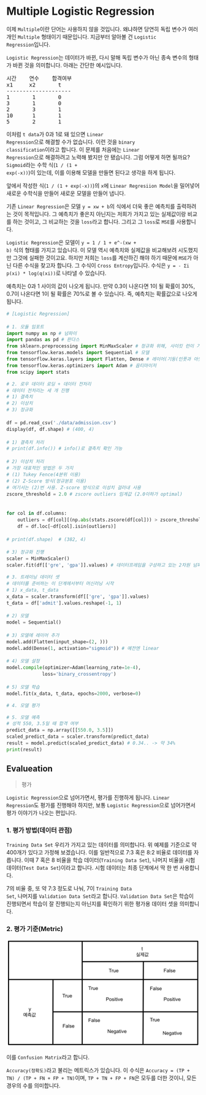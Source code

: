 # Multiple Logistic Regression

이제 <code>Multiple</code>이란 단어는 사용하지 않을 것입니다. 왜냐하면 당연히 독립 변수가 여러 개인 <code>Multiple</code> 형태이기 때문입니다. 지금부터 알아볼 건 <code>Logistic Regression</code>입니다.

<code>Logistic Regression</code>는 데이터가 바뀐, 다시 말해 독립 변수가 아닌 종속 변수의 형태가 바뀐 것을 의미합니다. 아래는 간단한 예시입니다.

<pre>
시간    연수    합격여부
x1     x2       t
--------------------
1       1       0
3       1       0
2       3       1
10      1       1 
5       2       1
</pre>

이처럼 <code>t data</code>가 0과 1로 돼 있으면 <code>Linear Regression</code>으로 해결할 수가 없습니다. 이런 것을 <code>binary classification</code>이라고 합니다. 이 문제를 처음에는 <code>Linear Regression</code>으로 해결하려고 노력해 봤지만 안 됐습니다. 그럼 어떻게 하면 될까요? <code>Sigmoid</code>라는 수학 식(<code>1 / (1 + exp(-x))</code>)이 있는데, 이를 이용해 모델을 만들면 된다고 생각을 하게 됩니다.

앞에서 작성한 식(<code>1 / (1 + exp(-x))</code>)의 <code>x</code>에 <code>Linear Regresiion Model</code>을 밀어넣어 새로운 수학식을 만들어 새로운 모델을 만들어 냅니다.

기존 <code>Linear Regression</code>은 모델 <code>y = xw + b</code>의 식에서 더욱 좋은 예측치를 출력하려는 것이 목적입니다. 그 예측치가 좋은지 아닌지는 저희가 가지고 있는 실제값이랑 비교를 하는 것이고, 그 비교하는 것을 <code>loss</code>라고 합니다. 그리고 그 <code>loss</code>로 <code>MSE</code>를 사용합니다.

<code>Logistic Regression</code>은 모델이 <code>y = 1 / 1 + e^-(xw + b)</code> 식의 형태를 가지고 있습니다. 이 모델 역시 예측치와 실제값을 비교해보려 시도했지만 그것에 실패한 것이고요. 하지만 저희는 <code>loss</code>를 계산하긴 해야 하기 때문에 <code>MSE</code>가 아닌 다른 수식을 찾고자 합니다. 그 수식이 <code>Cross Entropy</code>입니다. 수식은 <code>y = - Σi p(xi) * log(q(xi))</code>로 나타낼 수 있습니다.

예측치는 0과 1 사이의 값이 나오게 됩니다. 만약 0.3이 나온다면 1이 될 확률이 30%, 0.7이 나온다면 1이 될 확률은 70%로 볼 수 있습니다. 즉, 예측치는 확률값으로 나오게 됩니다.

```py
# [Logistic Regression]

# 1. 모듈 임포트
import numpy as np # 넘파이
import pandas as pd # 판다스
from sklearn.preprocessing import MinMaxScaler # 정규화 위해, 사이킷 런이 가지고 있는 민맥스 스케일러 임포트
from tensorflow.keras.models import Sequential # 모델
from tensorflow.keras.layers import Flatten, Dense # 레이어(기둥(인풋과 아웃풋))
from tensorflow.keras.optimizers import Adam # 옵티마이저
from scipy import stats
```

```py
# 2. 로우 데이터 로딩 + 데이터 전처리
# 데이터 전처리는 세 개 진행
# 1) 결측치
# 2) 이상치
# 3) 정규화

df = pd.read_csv('./data/admission.csv')
display(df, df.shape) # (400, 4)

# 1) 결측치 처리
# print(df.info()) # info()로 결측치 확인 가능

# 2) 이상치 처리
# 가장 대표적인 방법은 두 가지
# (1) Tukey Fence(4분위 이용)
# (2) Z-Score 방식(정규분포 이용)
# 여기서는 (2)번 사용. Z-score 방식으로 이성치 걸러내 사용
zscore_threshold = 2.0 # zscore outliers 임계값 (2.0이하가 optimal)


for col in df.columns:
    outliers = df[col][(np.abs(stats.zscore(df[col])) > zscore_threshold)]
    df = df.loc[~df[col].isin(outliers)]
    
# print(df.shape)  # (382, 4)

# 3) 정규화 진행
scaler = MinMaxScaler()
scaler.fit(df[['gre', 'gpa']].values) # 데이터프레임을 구성하고 있는 2차원 넘파이 어레이를 출력 -> scaler에게 전달
```

```py
# 3. 트레이닝 데이터 셋
# 데이터를 준비하는 이 단계에서부터 머신러닝 시작
# 1) x_data, t_data
x_data = scaler.transform(df[['gre', 'gpa']].values)
t_data = df['admit'].values.reshape(-1, 1)

# 2) 모델
model = Sequential()

# 3) 모델에 레이어 추가
model.add(Flatten(input_shape=(2, )))
model.add(Dense(1, activation="sigmoid")) # 예전엔 linear

# 4) 모델 설정
model.compile(optimizer=Adam(learning_rate=1e-4),
             loss='binary_crossentropy')

# 5) 모델 학습
model.fit(x_data, t_data, epochs=2000, verbose=0)
```

```py
# 4. 모델 평가
```

```py
# 5. 모델 예측
# 성적 550, 3.5일 때 합격 여부
predict_data = np.array([[550.0, 3.5]])
scaled_predict_data = scaler.transform(predict_data)
result = model.predict(scaled_predict_data) # 0.34.. -> 약 34%
print(result)
```

## Evalueation
> 평가

<code>Logistic Regression</code>으로 넘어가면서, 평가를 진행하게 됩니다. <code>Linear Regression</code>도 평가를 진행해야 하지만, 보통 <code>Logistic Regression</code>으로 넘어가면서 평가 이야기가 나오는 편입니다.

### 1. 평가 방법(데이터 관점)

<code>Training Data Set</code> 우리가 가지고 있는 데이터를 의미합니다. 위 예제를 기준으로 약 400개가 있다고 가정해 보겠습니다. 이를 일반적으로 7:3 혹은 8:2 비율로 데이터를 자릅니다. 이때 7 혹은 8 비율을 학습 데이터(<code>Training Data Set</code>), 나머지 비율을 시험 데이터(<code>Test Data Set</code>)이라고 합니다. 시험 데이터는 최종 단계에서 딱 한 번 사용합니다.

7의 비율 중, 또 약 7:3 정도로 나눠, 7이 <code>Training Data Set</code>, 나머지를 <code>Validation Data Set</code>라고 합니다. <code>Validation Data Set</code>은 학습이 진행되면서 학습이 잘 진행되는지 아닌지를 확인하기 위한 평가용 데이터 셋을 의미합니다.

### 2. 평가 기준(Metric)

![](./images/2023-04-03-14-08-02.png)

이를 <code>Confusion Matrix</code>라고 합니다.

<code>Accuracy(정확도)</code>라고 불리는 메트릭스가 있습니다. 이 수식은 <code>Accuracy = (TP + TN) / (TP + FN + FP + TN)</code>이며, <code>TP + TN + FP + FN</code>은 모두를 더한 것이니, 모든 경우의 수를 의미합니다.